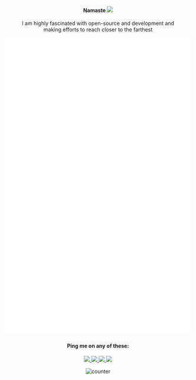 <div align="center">
   
<h4> Namaste <img src="https://img.icons8.com/emoji/24/000000/folded-hands-light-skin-tone.png"> </h4>
<p> I am highly fascinated with open-source and development and <br> making efforts to reach closer to the farthest <p>

<img src="https://github.com/pra17dod/pra17dod/blob/master/metrics.svg">

<h4> Ping me on any of these: </h4> 

<a href="https://www.twitter.com/@dodiya_prashant"> <img src="https://img.icons8.com/color/48/000000/twitter.png" width="3%"> </a>
<a href="https://www.linkedin.com/in/dodiya-prashant"> <img src="https://img.icons8.com/color/48/000000/linkedin.png" width="3%"> </a>
<a href="https://www.instagram.com/prance_always"> <img src="https://img.icons8.com/fluent/48/000000/instagram-new.png" width="3%"> </a>
<a href="mailto:pra17dod@gmail.com"> <img src="https://img.icons8.com/color/48/000000/gmail.png" width="3%"> </a>

<p> <img src="https://komarev.com/ghpvc/?username=pra17dod&color=green" alt="counter" /> </p>

</div>
